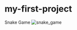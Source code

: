 # my-first-project
Snake Game
![snake_game](https://user-images.githubusercontent.com/117923962/214835646-8deb2461-8355-40e5-8cee-afc6a22bd36a.jpeg)
